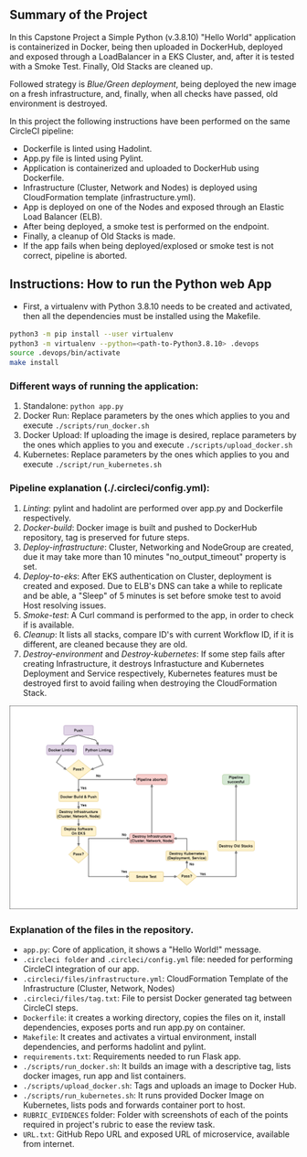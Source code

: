 ## Summary of the Project

In this Capstone Project a Simple Python (v.3.8.10) "Hello World" application is containerized in Docker, being then uploaded in DockerHub, deployed and exposed through a LoadBalancer in a EKS Cluster, and, after it is tested with a Smoke Test. Finally, Old Stacks are cleaned up. 

Followed strategy is *Blue/Green deployment*, being deployed the new image on a fresh infrastructure, and, finally, when all checks have passed, old environment is destroyed.

In this project the following instructions have been performed on the same CircleCI pipeline:

* Dockerfile is linted using Hadolint.
* App.py file is linted using Pylint.
* Application is containerized and uploaded to DockerHub using Dockerfile.
* Infrastructure (Cluster, Network and Nodes) is deployed using CloudFormation template (infrastructure.yml).
* App is deployed on one of the Nodes and exposed through an Elastic Load Balancer (ELB).
* After being deployed, a smoke test is performed on the endpoint.
* Finally, a cleanup of Old Stacks is made.
* If the app fails when being deployed/explosed or smoke test is not correct, pipeline is aborted.

## Instructions: How to run the Python web App

* First, a virtualenv with Python 3.8.10 needs to be created and activated, then all the dependencies must be installed using the Makefile.
```bash
python3 -m pip install --user virtualenv
python3 -m virtualenv --python=<path-to-Python3.8.10> .devops
source .devops/bin/activate
make install
```
### Different ways of running the application:

1. Standalone:  `python app.py`
2. Docker Run:  Replace parameters by the ones which applies to you and execute `./scripts/run_docker.sh`
3. Docker Upload: If uploading the image is desired, replace parameters by the ones which applies to you and execute `./scripts/upload_docker.sh` 
4. Kubernetes: Replace parameters by the ones which applies to you and execute `./script/run_kubernetes.sh`

### Pipeline explanation (./.circleci/config.yml):

1. *Linting*:  pylint and hadolint are performed over app.py and Dockerfile respectively.
2. *Docker-build*:  Docker image is built and pushed to DockerHub repository, tag is preserved for future steps.
3. *Deploy-infrastructure*: Cluster, Networking and NodeGroup are created, due it may take more than 10 minutes "no_output_timeout" property is set.
4. *Deploy-to-eks*: After EKS authentication on Cluster, deployment is created and exposed. Due to ELB's DNS can take a while to replicate and be able, a "Sleep" of 5 minutes is set before smoke test to avoid Host resolving issues.
5. *Smoke-test*: A Curl command is performed to the app, in order to check if is available.
6. *Cleanup*: It lists all stacks, compare ID's with current Workflow ID, if it is different, are cleaned because they are old.
7. *Destroy-environment* and *Destroy-kubernetes*: If some step fails after creating Infrastructure, it destroys Infrastucture and Kubernetes Deployment and Service respectively, Kubernetes features must be destroyed first to avoid failing when destroying the CloudFormation Stack.

![Pipeline](https://github.com/alejandrodelarubiam/Capstone_Project/blob/master/Pipeline_Capstone.png?raw=true)

### Explanation of the files in the repository.

* `app.py`: Core of application, it shows a "Hello World!" message.
* `.circleci folder` and `.circleci/config.yml` file: needed for performing CircleCI integration of our app.
* `.circleci/files/infrastructure.yml`: CloudFormation Template of the Infrastructure (Cluster, Network, Nodes)
* `.circleci/files/tag.txt`: File to persist Docker generated tag between CircleCI steps.
* `Dockerfile`: it creates a working directory, copies the files on it, install dependencies, exposes ports and run app.py on container.
* `Makefile`: It creates and activates a virtual environment, install dependencies, and performs hadolint and pylint.
* `requirements.txt`: Requirements needed to run Flask app.
* `./scripts/run_docker.sh`: It builds an image with a descriptive tag, lists docker images, run app and list containers.
* `./scripts/upload_docker.sh`: Tags and uploads an image to Docker Hub.
* `./scripts/run_kubernetes.sh`: It runs provided Docker Image on Kubernetes, lists pods and forwards container port to host.
* `RUBRIC_EVIDENCES` folder: Folder with screenshots of each of the points required in project's rubric to ease the review task.
* `URL.txt`: GitHub Repo URL and exposed URL of microservice, available from internet.